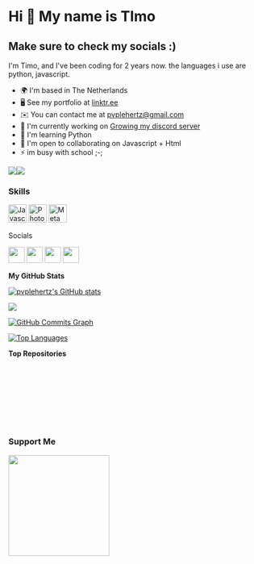 Hi 👋 My name is TImo
=====================

Make sure to check my socials :)
--------------------------------

I'm Timo, and I've been coding for 2 years now. the languages ​​i use are python, javascript.

* 🌍  I'm based in The Netherlands
* 🖥️  See my portfolio at [linktr.ee](http://linktr.ee/pvplehertz)
* ✉️  You can contact me at [pvplehertz@gmail.com](mailto:pvplehertz@gmail.com)
* 🚀  I'm currently working on [Growing my discord server](http://discord.gg/cCjskk4g2z)
* 🧠  I'm learning Python
* 🤝  I'm open to collaborating on Javascript + Html
* ⚡  im busy with school ;-;

<a href="https://www.twitter.com/pvplehertz" target="_blank" rel="noreferrer"><img
src="https://img.shields.io/twitter/follow/pvplehertz?logo=twitter&style=for-the-badge&color=0891b2&labelColor=1c1917"
/></a><a href="https://www.github.com/pvplehertz" target="_blank" rel="noreferrer"><img
src="https://img.shields.io/github/followers/pvplehertz?logo=github&style=for-the-badge&color=0891b2&labelColor=1c1917" /></a>
### Skills

<p align="left">
<a href="https://developer.mozilla.org/en-US/docs/Web/JavaScript" target="_blank" rel="noreferrer"><img src="https://raw.githubusercontent.com/danielcranney/readme-generator/main/public/icons/skills/javascript-colored.svg" width="36" height="36" alt="Javascript" /></a>
<a href="https://www.adobe.com/uk/products/photoshop.html" target="_blank" rel="noreferrer"><img src="https://raw.githubusercontent.com/danielcranney/readme-generator/main/public/icons/skills/photoshop-colored.svg" width="36" height="36" alt="Photoshop" /></a>
<a href="https://metamask.io/" target="_blank" rel="noreferrer"><img src="https://raw.githubusercontent.com/danielcranney/readme-generator/main/public/icons/skills/metamask-colored.svg" width="36" height="36" alt="MetaMask" /></a>
</p>

Socials

<p align="left"> <a href="https://discord.com/users/Timoisok!!!!#2603" target="_blank" rel="noreferrer"><img src="https://raw.githubusercontent.com/danielcranney/readme-generator/main/public/icons/socials/discord.svg" width="32" height="32" /></a> <a href="https://www.github.com/pvplehertz" target="_blank" rel="noreferrer"><img src="https://raw.githubusercontent.com/danielcranney/readme-generator/main/public/icons/socials/github.svg" width="32" height="32" /></a> <a href="http://www.instagram.com/pvplehertz" target="_blank" rel="noreferrer"><img src="https://raw.githubusercontent.com/danielcranney/readme-generator/main/public/icons/socials/instagram.svg" width="32" height="32" /></a> <a href="https://www.twitter.com/pvplehertz" target="_blank" rel="noreferrer"><img src="https://raw.githubusercontent.com/danielcranney/readme-generator/main/public/icons/socials/twitter.svg" width="32" height="32" /></a></p>
 

<b>My GitHub Stats</b>

<a href="http://www.github.com/pvplehertz"><img src="https://github-readme-stats.vercel.app/api?username=pvplehertz&show_icons=true&hide=&count_private=true&title_color=0891b2&text_color=ffffff&icon_color=0891b2&bg_color=1c1917&hide_border=true&show_icons=true" alt="pvplehertz's GitHub stats" /></a>

<a href="http://www.github.com/pvplehertz"><img src="https://github-readme-streak-stats.herokuapp.com/?user=pvplehertz&stroke=ffffff&background=1c1917&ring=0891b2&fire=0891b2&currStreakNum=ffffff&currStreakLabel=0891b2&sideNums=ffffff&sideLabels=ffffff&dates=ffffff&hide_border=true" /></a>

<a href="http://www.github.com/pvplehertz"><img src="https://activity-graph.herokuapp.com/graph?username=pvplehertz&bg_color=1c1917&color=ffffff&line=0891b2&point=ffffff&area_color=1c1917&area=true&hide_border=true&custom_title=GitHub%20Commits%20Graph" alt="GitHub Commits Graph" /></a>

<a href="https://github.com/pvplehertz" align="left"><img src="https://github-readme-stats.vercel.app/api/top-langs/?username=pvplehertz&langs_count=10&title_color=0891b2&text_color=ffffff&icon_color=0891b2&bg_color=1c1917&hide_border=true&locale=en&custom_title=Top%20%Languages" alt="Top Languages" /></a>

<b>Top Repositories</b>

<div width="100%" align="center"></div><br /><br /><br /><br /><br /><br /><br />

### Support Me

<a href="https://www.buymeacoffee.com/pvplehertz"><img src="https://cdn.buymeacoffee.com/buttons/v2/default-yellow.png" width="200" /></a>
